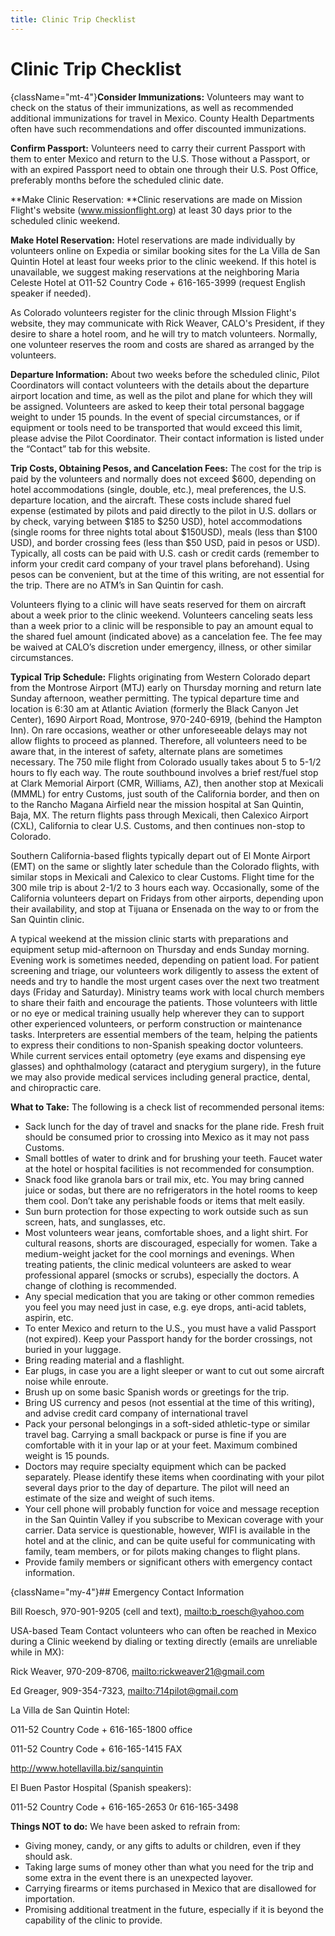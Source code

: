 ```yaml
---
title: Clinic Trip Checklist
---
```

# Clinic Trip Checklist

{className="mt-4"}**Consider Immunizations:** Volunteers may want to check on the status of their immunizations, as well as recommended additional immunizations for travel in Mexico. County Health Departments often have such recommendations and offer discounted immunizations.

**Confirm Passport:** Volunteers need to carry their current Passport with them to enter Mexico and return to the U.S. Those without a Passport, or with an expired Passport need to obtain one through their U.S. Post Office, preferably months before the scheduled clinic date.

**Make Clinic Reservation:  **Clinic reservations are made on Mission Flight's website (www.missionflight.org) at least 30 days prior to the scheduled clinic weekend.

**Make Hotel Reservation:** Hotel reservations are made individually by volunteers online on Expedia or similar booking sites for the La Villa de San Quintin Hotel at least four weeks prior to the clinic weekend.  If this hotel is unavailable, we suggest making reservations at the neighboring Maria Celeste Hotel at O11-52 Country Code + 616-165-3999 (request English speaker if needed).

As Colorado volunteers register for the clinic through MIssion Flight's website, they may communicate with Rick Weaver, CALO's President, if they desire to share a hotel room, and he will try to match volunteers.  Normally, one volunteer reserves the room and costs are shared as arranged by the volunteers.

**Departure Information:** About two weeks before the scheduled clinic, Pilot Coordinators will contact volunteers with the details about the departure airport location and time, as well as the pilot and plane for which they will be assigned. Volunteers are asked to keep their total personal baggage weight to under 15 pounds. In the event of special circumstances, or if equipment or tools need to be transported that would exceed this limit, please advise the Pilot Coordinator. Their contact information is listed under the “Contact” tab for this website.

**Trip Costs, Obtaining Pesos, and Cancelation Fees:** The cost for the trip is paid by the volunteers and normally does not exceed $600, depending on hotel accommodations (single, double, etc.), meal preferences, the U.S. departure location, and the aircraft. These costs include shared fuel expense (estimated by pilots and paid directly to the pilot in U.S. dollars or by check, varying between $185 to $250 USD), hotel accommodations (single rooms for three nights total about $150USD), meals (less than $100 USD), and border crossing fees (less than $50 USD, paid in pesos or USD). Typically, all costs can be paid with U.S. cash or credit cards (remember to inform your credit card company of your travel plans beforehand). Using pesos can be convenient, but at the time of this writing, are not essential for the trip. There are no ATM’s in San Quintin for cash.

Volunteers flying to a clinic will have seats reserved for them on aircraft about a week prior to the clinic weekend. Volunteers canceling seats less than a week prior to a clinic will be responsible to pay an amount equal to the shared fuel amount (indicated above) as a cancelation fee. The fee may be waived at CALO’s discretion under emergency, illness, or other similar circumstances.

**Typical Trip Schedule:** Flights originating from Western Colorado depart from the Montrose Airport (MTJ) early on Thursday morning and return late Sunday afternoon, weather permitting. The typical departure time and location is 6:30 am at Atlantic Aviation (formerly the Black Canyon Jet Center), 1690 Airport Road, Montrose, 970-240-6919, (behind the Hampton Inn). On rare occasions, weather or other unforeseeable delays may not allow flights to proceed as planned. Therefore, all volunteers need to be aware that, in the interest of safety, alternate plans are sometimes necessary. The 750 mile flight from Colorado usually takes about 5 to 5-1/2 hours to fly each way. The route southbound involves a brief rest/fuel stop at Clark Memorial Airport (CMR, Williams, AZ), then another stop at Mexicali (MMML) for entry Customs, just south of the California border, and then on to the Rancho Magana Airfield near the mission hospital at San Quintin, Baja, MX. The return flights pass through Mexicali, then Calexico Airport (CXL), California to clear U.S. Customs, and then continues non-stop to Colorado.

Southern California-based flights typically depart out of El Monte Airport (EMT) on the same or slightly later schedule than the Colorado flights, with similar stops in Mexicali and Calexico to clear Customs. Flight time for the 300 mile trip is about 2-1/2 to 3 hours each way. Occasionally, some of the California volunteers depart on Fridays from other airports, depending upon their availability, and stop at Tijuana or Ensenada on the way to or from the San Quintin clinic.

A typical weekend at the mission clinic starts with preparations and equipment setup mid-afternoon on Thursday and ends Sunday morning. Evening work is sometimes needed, depending on patient load. For patient screening and triage, our volunteers work diligently to assess the extent of needs and try to handle the most urgent cases over the next two treatment days (Friday and Saturday). Ministry teams work with local church members to share their faith and encourage the patients. Those volunteers with little or no eye or medical training usually help wherever they can to support other experienced volunteers, or perform construction or maintenance tasks. Interpreters are essential members of the team, helping the patients to express their conditions to non-Spanish speaking doctor volunteers. While current services entail optometry (eye exams and dispensing eye glasses) and ophthalmology (cataract and pterygium surgery), in the future we may also provide medical services including general practice, dental, and chiropractic care.

**What to Take:** The following is a check list of recommended personal items:

* Sack lunch for the day of travel and snacks for the plane ride. Fresh fruit should be consumed prior to crossing into Mexico as it may not pass Customs.
* Small bottles of water to drink and for brushing your teeth. Faucet water at the hotel or hospital facilities is not recommended for consumption.
* Snack food like granola bars or trail mix, etc. You may bring canned juice or sodas, but there are no refrigerators in the hotel rooms to keep them cool. Don’t take any perishable foods or items that melt easily.
* Sun burn protection for those expecting to work outside such as sun screen, hats, and sunglasses, etc.
* Most volunteers wear jeans, comfortable shoes, and a light shirt. For cultural reasons, shorts are discouraged, especially for women. Take a medium-weight jacket for the cool mornings and evenings. When treating patients, the clinic medical volunteers are asked to wear professional apparel (smocks or scrubs), especially the doctors. A change of clothing is recommended.
* Any special medication that you are taking or other common remedies you feel you may need just in case, e.g. eye drops, anti-acid tablets, aspirin, etc.
* To enter Mexico and return to the U.S., you must have a valid Passport (not expired). Keep your Passport handy for the border crossings, not buried in your luggage.
* Bring reading material and a flashlight.
* Ear plugs, in case you are a light sleeper or want to cut out some aircraft noise while enroute.
* Brush up on some basic Spanish words or greetings for the trip.
* Bring US currency and pesos (not essential at the time of this writing), and advise credit card company of international travel
* Pack your personal belongings in a soft-sided athletic-type or similar travel bag. Carrying a small backpack or purse is fine if you are comfortable with it in your lap or at your feet. Maximum combined weight is 15 pounds.
* Doctors may require specialty equipment which can be packed separately. Please identify these items when coordinating with your pilot several days prior to the day of departure. The pilot will need an estimate of the size and weight of such items.
* Your cell phone will probably function for voice and message reception in the San Quintin Valley if you subscribe to Mexican coverage with your carrier. Data service is questionable, however, WIFI is available in the hotel and at the clinic, and can be quite useful for communicating with family, team members, or for pilots making changes to flight plans.
* Provide family members or significant others with emergency contact information.

{className="my-4"}## Emergency Contact Information

Bill Roesch, 970-901-9205 (cell and text), <mailto:b_roesch@yahoo.com>

USA-based Team Contact volunteers who can often be reached in Mexico during a Clinic weekend by dialing or texting directly (emails are unreliable while in MX):

Rick Weaver, 970-209-8706, <mailto:rickweaver21@gmail.com>

Ed Greager, 909-354-7323, <mailto:714pilot@gmail.com>

La Villa de San Quintin Hotel:

O11-52 Country Code + 616-165-1800 office

011-52 Country Code + 616-165-1415 FAX

<http://www.hotellavilla.biz/sanquintin>

El Buen Pastor Hospital (Spanish speakers):

011-52 Country Code + 616-165-2653 0r 616-165-3498

**Things NOT to do:** We have been asked to refrain from:

* Giving money, candy, or any gifts to adults or children, even if they should ask.
* Taking large sums of money other than what you need for the trip and some extra in the event there is an unexpected layover.
* Carrying firearms or items purchased in Mexico that are disallowed for importation.
* Promising additional treatment in the future, especially if it is beyond the capability of the clinic to provide.
